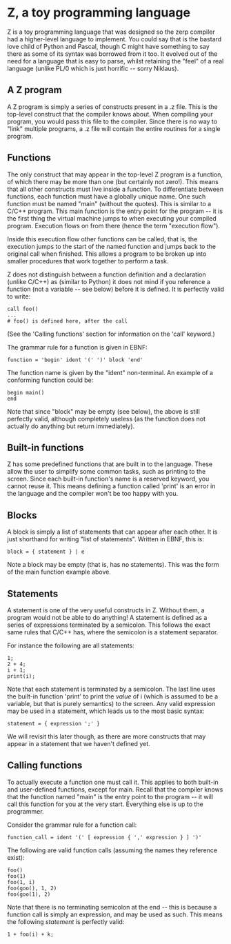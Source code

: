 # Z, a toy programming language

Z is a toy programming language that was designed so the zerp compiler had a
higher-level language to implement. You could say that is the bastard love
child of Python and Pascal, though C might have something to say there as some
of its syntax was borrowed from it too. It evolved out of the need for a
language that is easy to parse, whilst retaining the "feel" of a real language
(unlike PL/0 which is just horrific -- sorry Niklaus).

## A Z program

A Z program is simply a series of constructs present in a .z file. This is the
top-level construct that the compiler knows about. When compiling your program,
you would pass this file to the compiler. Since there is no way to "link"
multiple programs, a .z file will contain the entire routines for a single
program.

## Functions

The only construct that may appear in the top-level Z program is a function, of
which there may be more than one (but certainly not zero!). This means that all
other constructs must live inside a function. To differentiate between
functions, each function must have a globally unique name. One such function
must be named "main" (without the quotes). This is similar to a C/C++ program.
This main function is the entry point for the program -- it is the first thing
the virtual machine jumps to when executing your compiled program.  Execution
flows on from there (hence the term "execution flow").

Inside this execution flow other functions can be called, that is, the
execution jumps to the start of the named function and jumps back to the
original call when finished. This allows a program to be broken up into smaller
procedures that work together to perform a task.

Z does not distinguish between a function definition and a declaration (unlike
C/C++) as (similar to Python) it does not mind if you reference a function
(not a variable -- see below) before it is defined. It is perfectly valid to
write:

```
call foo()
...
# foo() is defined here, after the call
```

(See the 'Calling functions' section for information on the 'call' keyword.)

The grammar rule for a function is given in EBNF:

```ebnf
function = 'begin' ident '(' ')' block 'end'
```

The function name is given by the "ident" non-terminal. An example of a
conforming function could be:

```
begin main()
end
```

Note that since "block" may be empty (see below), the above is still perfectly
valid, although completely useless (as the function does not actually do 
anything but return immediately).

## Built-in functions

Z has some predefined functions that are built in to the language. These 
allow the user to simplify some common tasks, such as printing to the screen.
Since each built-in function's name is a reserved keyword, you cannot reuse it.
This means defining a function called 'print' is an error in the language and
the compiler won't be too happy with you.

## Blocks

A block is simply a list of statements that can appear after each other. It
is just shorthand for writing "list of statements". Written in EBNF, this is:

```ebnf
block = { statement } | e
```

Note a block may be empty (that is, has no statements). This was the form
of the main function example above.

## Statements

A statement is one of the very useful constructs in Z. Without them, a program
would not be able to do anything! A statement is defined as a series of
expressions terminated by a semicolon. This follows the exact same rules that
C/C++ has, where the semicolon is a statement separator.

For instance the following are all statements:

```
1;
2 + 4;
i + 1;
print(i);
```

Note that each statement is terminated by a semicolon. The last line uses the
built-in function 'print' to print the *value* of i (which is assumed to be a
variable, but that is purely semantics) to the screen. Any valid expression
may be used in a statement, which leads us to the most basic syntax:

```ebnf
statement = { expression ';' }
```

We will revisit this later though, as there are more constructs that may
appear in a statement that we haven't defined yet.

## Calling functions

To actually execute a function one must call it. This applies to both 
built-in and user-defined functions, except for main. Recall that the compiler
knows that the function named "main" is the entry point to the program -- it
will call this function for you at the very start. Everything else is up to the
programmer.

Consider the grammar rule for a function call:

```ebnf
function_call = ident '(' [ expression { ',' expression } ] ')'
```

The following are valid function calls (assuming the names they reference
exist):

```
foo()
foo(1)
foo(1, i)
foo(goo(), 1, 2)
foo(goo(1), 2)
```

Note that there is no terminating semicolon at the end -- this is because a
function call is simply an expression, and may be used as such. This means the
following *statement* is perfectly valid:

```
1 + foo(i) + k;
```
